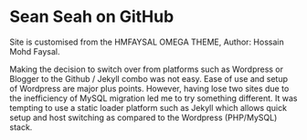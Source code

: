 # Sean Seah on GitHub

Site is customised from the HMFAYSAL OMEGA THEME, Author:	Hossain Mohd Faysal.  

Making the decision to switch over from platforms such as Wordpress or Blogger to the Github / Jekyll combo was not easy. Ease of use and setup of Wordpress are major plus points. However, having lose two sites due to the inefficiency of MySQL migration led me to try something different. It was tempting to use a static loader platform such as Jekyll which allows quick setup and host switching as compared to the Wordpress (PHP/MySQL) stack.
